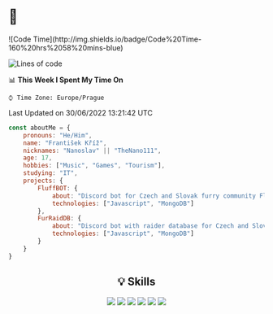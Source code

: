 <h1>👋</h1>
<!--START_SECTION:waka-->
![Code Time](http://img.shields.io/badge/Code%20Time-160%20hrs%2058%20mins-blue)

![Lines of code](https://img.shields.io/badge/From%20Hello%20World%20I%27ve%20Written-433%20Thousand%20lines%20of%20code-blue)

📊 **This Week I Spent My Time On** 

```text
⌚︎ Time Zone: Europe/Prague

```


 Last Updated on 30/06/2022 13:21:42 UTC
<!--END_SECTION:waka-->

```javascript
const aboutMe = {
    pronouns: "He/Him",
    name: "František Kříž",
    nicknames: "Nanoslav" || "TheNano111",
    age: 17,
    hobbies: ["Music", "Games", "Tourism"],
    studying: "IT",
    projects: {
        FluffBOT: {
            about: "Discord bot for Czech and Slovak furry community Fluffíci.",
            technologies: ["Javascript", "MongoDB"]
        },
        FurRaidDB: {
            about: "Discord bot with raider database for Czech and Slovak furry communities.",
            technologies: ["Javascript", "MongoDB"]
        }
    }
}
```

<div align="center">
<h2>💡 Skills</h2>
<img src="https://img.shields.io/badge/html5-%23E34F26.svg?style=for-the-badge&logo=html5&logoColor=white">
<img src="https://img.shields.io/badge/css3-%231572B6.svg?style=for-the-badge&logo=css3&logoColor=white">
<img src="https://img.shields.io/badge/mysql-%2300f.svg?style=for-the-badge&logo=mysql&logoColor=white">
<img src="https://img.shields.io/badge/php-%23777BB4.svg?style=for-the-badge&logo=php&logoColor=white">
<img src="https://img.shields.io/badge/javascript-%23323330.svg?style=for-the-badge&logo=javascript&logoColor=%23F7DF1E">
<img src="https://img.shields.io/badge/MongoDB-%234ea94b.svg?style=for-the-badge&logo=mongodb&logoColor=white">
</div>

